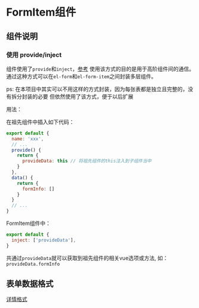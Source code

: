 # FormItem组件

## 组件说明

### 使用 provide/inject

组件使用了`provide`和`inject`，[参考](https://cn.vuejs.org/v2/api/#provide-inject)
使用该方式的目的是用于高阶组件间的通信。
通过这种方式可以在`el-form`和`el-form-item`之间封装多层组件。

ps: 在本项目中其实可以不用这样的方式封装，因为每张表都是独立且完整的，没有拆分封装的必要
但依然使用了该方式，便于以后扩展

用法：

在祖先组件中插入如下代码：

```js
export default {
  name: 'xxx',
  // ...
  provide() {
    return {
      provideData: this // 将祖先组件的this注入到子组件当中
    }
  },
  data() {
    return {
      formInfo: []
    }
  }
  // ...
}
```

FormItem组件中：

```js
export default {
  inject: ['provideData'],
}
```

共通过`provideData`就可以获取到祖先组件的相关vue选项或方法,
如：`provideData.formInfo`

## 表单数据格式

[详情格式](../SurveyItem/README.md)
